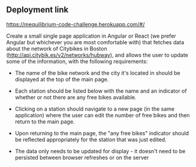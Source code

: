 ## Deployment link
https://mequilibrium-code-challenge.herokuapp.com/#/


Create a small single page application in Angular or React (we prefer Angular but whichever you are most comfortable with) that fetches data about the network of Citybikes in Boston (http://api.citybik.es/v2/networks/hubway), and allows the user to update some of the information, with the following requirements:

- The name of the bike network and the city it's located in should be displayed at the top of the main page. 

- Each station should be listed below with the name and an indicator of whether or not there are any free bikes available.

- Clicking on a station should navigate to a new page (in the same application) where the user can edit the number of free bikes and then return to the main page.

- Upon returning to the main page, the "any free bikes" indicator should be reflected appropriately for the station that was just edited.

- The data only needs to be updated for display - it doesn't need to be persisted between browser refreshes or on the server
